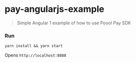 # pay-angularjs-example

> Simple Angular 1 example of how to use Poool Pay SDK

### Run

`yarn install && yarn start`

Opens `http://localhost:8888`
